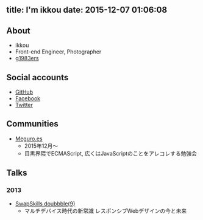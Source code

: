 title: I'm ikkou
date: 2015-12-07 01:06:08
---

## About

- ikkou
- Front-end Engineer, Photographer
- [g1983ers](https://twitter.com/search?q=%23g1983ers)

## Social accounts

- <i class="fa fa-github fa-fw"></i> <a href="http://github.com/ikkou">GitHub</a>
- <i class="fa fa-facebook fa-fw"></i> <a href="https://www.facebook.com/morohoshi.ikkou">Facebook</a>
- <i class="fa fa-twitter fa-fw"></i> <a href="https://twitter.com/ikkou">Twitter</a>

## Communities

- [Meguro.es](http://meguroes.connpass.com/)
  - 2015年12月〜
  - 目黒界隈でECMAScript, 広くはJavaScriptのことをアレコレする勉強会

## Talks

### 2013

- [SwapSkills doubbble(9)](http://swapskills.info/doubbble/09.html)
  - マルチデバイス時代の新常識 レスポンシブWebデザインの今と未来
